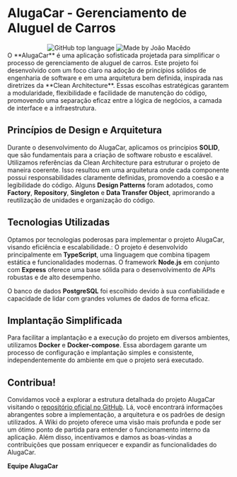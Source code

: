 # AlugaCar - Gerenciamento de Aluguel de Carros

<div align="center">
  <img alt="GitHub top language" src="https://img.shields.io/github/languages/top/joaomacedx/alugaCar?style=flat" >
  <img alt="Made by João Macêdo" src="https://img.shields.io/badge/made%20by-João%20Macêdo-andGlauber%20Brennon-orange">
 </div> 
O **AlugaCar** é uma aplicação sofisticada projetada para simplificar o processo de gerenciamento de aluguel de carros. Este projeto foi desenvolvido com um foco claro na adoção de princípios sólidos de engenharia de software e em uma arquitetura bem definida, inspirada nas diretrizes da **Clean Architecture**. Essas escolhas estratégicas garantem a modularidade, flexibilidade e facilidade de manutenção do código, promovendo uma separação eficaz entre a lógica de negócios, a camada de interface e a infraestrutura.

## Princípios de Design e Arquitetura

Durante o desenvolvimento do AlugaCar, aplicamos os princípios **SOLID**, que são fundamentais para a criação de software robusto e escalável. Utilizamos referências da Clean Architecture para estruturar o projeto de maneira coerente. Isso resultou em uma arquitetura onde cada componente possui responsabilidades claramente definidas, promovendo a coesão e a legibilidade do código. Alguns **Design Patterns** foram adotados, como **Factory**, **Repository**, **Singleton** e **Data Transfer Object**, aprimorando a reutilização de unidades e organização do código.

## Tecnologias Utilizadas

Optamos por tecnologias poderosas para implementar o projeto AlugaCar, visando eficiência e escalabilidade.: O projeto é desenvolvido principalmente em **TypeScript**, uma linguagem que combina tipagem estática e funcionalidades modernas. O framework **Node.js** em conjunto com **Express** oferece uma base sólida para o desenvolvimento de APIs robustas e de alto desempenho.

O banco de dados **PostgreSQL** foi escolhido devido à sua confiabilidade e capacidade de lidar com grandes volumes de dados de forma eficaz.

## Implantação Simplificada

Para facilitar a implantação e a execução do projeto em diversos ambientes, utilizamos **Docker** e **Docker-compose**. Essa abordagem garante um processo de configuração e implantação simples e consistente, independentemente do ambiente em que o projeto será executado.

## Contribua!

Convidamos você a explorar a estrutura detalhada do projeto AlugaCar visitando o [repositório oficial no GitHub](https://github.com/seu-usuario/alugacar). Lá, você encontrará informações abrangentes sobre a implementação, a arquitetura e os padrões de design utilizados. A Wiki do projeto oferece uma visão mais profunda e pode ser um ótimo ponto de partida para entender o funcionamento interno da aplicação. Além disso, incentivamos e damos as boas-vindas a contribuições que possam enriquecer e expandir as funcionalidades do AlugaCar.

**Equipe AlugaCar**
